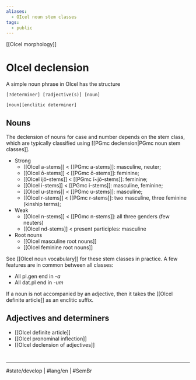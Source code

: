 ```yaml
---
aliases:
  - OIcel noun stem classes
tags:
  - public
---
```

[[OIcel morphology]]
# OIcel declension

A simple noun phrase in OIcel has the structure

```
[?determiner] [?adjective(s)] [noun]

[noun][enclitic determiner]
```

## Nouns

The declension of nouns for case and number depends on the stem class,
which are typically classified using [[PGmc declension|PGmc noun stem classes]].

- Strong
  - [[OIcel a-stems]] < [[PGmc a-stems]]: masculine, neuter;
  - [[OIcel ō-stems]] < [[PGmc ō-stems]]: feminine;
  - [[OIcel ijō-stems]] < [[PGmc ī~jō-stems]]: feminine;
  - [[OIcel i-stems]] < [[PGmc i-stems]]: masculine, feminine;
  - [[OIcel u-stems]] < [[PGmc u-stems]]: masculine;
  - [[OIcel r-stems]] < [[PGmc r-stems]]: two masculine, three feminine (kinship terms);
- Weak
  - [[OIcel n-stems]] < [[PGmc n-stems]]: all three genders (few neuters)
  - [[OIcel nd-stems]] < present participles: masculine
- Root nouns
  - [[OIcel masculine root nouns]]
  - [[OIcel feminine root nouns]]

See [[OIcel noun vocabulary]] for these stem classes in practice.
A few features are in common between all classes:

- All pl.gen end in <em class="ling">-a</em>
- All dat.pl end in <em class="ling">-um</em>

If a noun is not accompanied by an adjective, then it takes the [[OIcel definite article]] as an enclitic suffix.

## Adjectives and determiners

- [[OIcel definite article]]
- [[OIcel pronominal inflection]]
- [[OIcel declension of adjectives]]

#
---
#state/develop  | #lang/en | #SemBr

